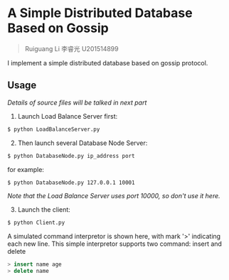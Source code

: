 # A Simple Distributed Database Based on Gossip

> Ruiguang Li
> 李睿光 U201514899

I implement a simple distributed database based on gossip protocol.

## Usage
*Details of source files will be talked in next part*

1. Launch Load Balance Server first:
```bash
$ python LoadBalanceServer.py
```

2. Then launch several Database Node Server:
```bash
$ python DatabaseNode.py ip_address port
```

for example:
```bash
$ python DatabaseNode.py 127.0.0.1 10001
```
*Note that the Load Balance Server uses port 10000, so don't use it here.*

3. Launch the client:
```bash
$ python Client.py
```

A simulated command interpretor is shown here, with mark '>' indicating each new line.
This simple interpretor supports two command: insert and delete
```sql
> insert name age
> delete name
```
